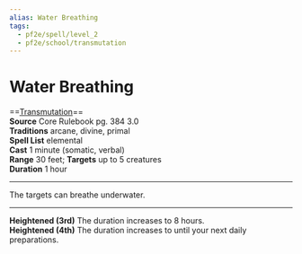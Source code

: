 ```yaml
---
alias: Water Breathing
tags:
  - pf2e/spell/level_2
  - pf2e/school/transmutation
---
```


# Water Breathing

==[Transmutation](Transmutation.md)==  
__Source__ Core Rulebook pg. 384 3.0  
**Traditions** arcane, divine, primal  
**Spell List** elemental  
**Cast** 1 minute (somatic, verbal)  
**Range** 30 feet; **Targets** up to 5 creatures  
**Duration** 1 hour

---

The targets can breathe underwater.

<hr>

**Heightened (3rd)** The duration increases to 8 hours.  
**Heightened (4th)** The duration increases to until your next daily preparations.

